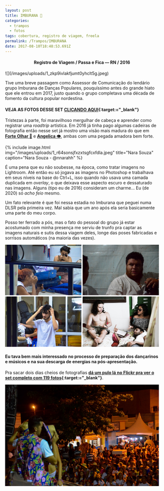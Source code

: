 ```yaml
---
layout: post
title: IMBURANA 💃
categories:
  - trampos
  - fotos
tags: cobertura, registro de viagem, freela
permalink: /Trampos/IMBURANA
date: 2017-08-10T18:48:53.691Z
---
```


<h4><p style="text-align:center"><strong>Registro de Viagem / Passa e Fica — RN / 2016</strong></p></h4>
![](/images/uploads/1_zkp9ivlakfjumt0yhclt5g.jpeg)

Tive uma breve passagem como Assessor de Comunicação do lendário grupo Imburana de Danças Populares, pouquíssimo antes do grande hiato que ele entrou em 2017, justo quando o grupo completava uma década de fomento da cultura popular nordestina.

#### VEJA AS FOTOS DESSE SET [**CLICANDO AQUI**](https://flic.kr/s/aHskE4Xpqm){:target:="_blank"}

Tristezas à parte, foi maravilhoso mergulhar de cabeça e aprender como registrar uma *roadtrip* artística. Em 2016 já tinha pago algumas cadeiras de fotografia então nesse set já mostro uma visão mais madura do que em **[Forte Olhar 🏰](/Fotos/ForteOlhar)** e **[Angelica 👁](/Fotos/Angelica)**, ambas com uma pegada amadora bem forte.

{% include image.html
            img="/images/uploads/1_r64sonsjfxzxtsgfcxfdla.jpeg"
            title="Nara Souza"
            caption="Nara Souza - @nnarahh"
%}

É uma pena que eu não soubesse, na época, como tratar imagens no Lightroom. Até então eu só jogava as imagens no Photoshop e trabalhava em seus níveis na base do Ctrl+L, isso quando não usava uma camada duplicada em *overlay*, o que deixava esse aspecto escuro e dessaturado nas imagens. Alguns (tipo eu de 2016) consideram um charme… Eu (de 2020) só *acho feio* mesmo.

Um fato relevante é que foi nessa estadia no Imburana que peguei numa DLSR pela primeira vez. Mal sabia que um ano após ela seria basicamente uma parte do meu corpo.

Posso ter ferrado a pós, mas o fato do pessoal do grupo já estar acostumado com minha presença me serviu de trunfo pra captar as imagens naturais e sutis dessa viagem deles, longe das poses fabricadas e sorrisos automáticos (na maioria das vezes).

![](/images/uploads/chrome_vyk45sojwr.png)

#### Eu tava bem mais interessado no processo de preparação dos dançarinos e músicos e na sua descarga de energias na pós-apresentação.

Pra sacar dois dias cheios de fotografias **[dá um pulo lá no Flickr pra ver o set completo com 119 fotos](https://flic.kr/s/aHskE4Xpqm){:target:="_blank"}**.

![](/images/uploads/1_h1o82dl8xzm_d_cfegqrxw.jpeg)